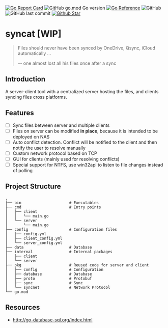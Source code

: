 <p>
    <a href="https://goreportcard.com/report/github.com/JeffersonQin/syncat"><img alt="Go Report Card" src="https://goreportcard.com/badge/github.com/JeffersonQin/syncat"/></a>
    <img src="https://img.shields.io/github/go-mod/go-version/JeffersonQin/syncat" alt="GitHub go.mod Go version"/>
    <a href="https://pkg.go.dev/github.com/JeffersonQin/syncat"><img src="https://godoc.org/github.com/JeffersonQin/syncat?status.svg" alt="Go Reference"/></a>
    <img src="https://img.shields.io/github/license/JeffersonQin/syncat" alt="GitHub"/>
    <img src="https://img.shields.io/github/last-commit/JeffersonQin/syncat" alt="GitHub last commit"/>
    <a href="https://github.com/JeffersonQin/syncat"><img src="https://img.shields.io/github/stars/JeffersonQin/syncat?logo=github" alt="Github Star"></a>
</p>

# syncat [WIP]

> Files should never have been synced by OneDrive, Qsync, iCloud automatically ...
> 
> -- one almost lost all his files once after a sync

## Introduction

A server-client tool with a centralized server hosting the files, and clients syncing files cross platforms.

## Features

* [ ] Sync files between server and multiple clients
* [ ] Files on server can be modified **in place**, because it is intended to be deployed on NAS
* [ ] Auto conflict detection. Conflict will be notified to the client and then notify the user to resolve manually
* [ ] Custom network protocol based on TCP
* [ ] GUI for clients (mainly used for resolving conflicts)
* [ ] Special support for NTFS, use win32api to listen to file changes instead of polling

## Project Structure

```
.
├── bin                     # Executables
├── cmd                     # Entry points
│   ├── client
│   │   └── main.go
│   └── server
│       └── main.go
├── config                  # Configuration files
│   ├── config.yml
│   ├── client_config.yml
│   └── server_config.yml
├── data                    # Database
├── internal                # Internal packages
│   ├── client
│   └── server
├── pkg                     # Reused code for server and client
│   ├── config              # Configuration
│   ├── database            # Database
│   ├── proto               # Protobuf
│   ├── sync                # Sync
│   └── syncnet             # Network Protocol
└── go.mod
```

## Resources

* http://go-database-sql.org/index.html

